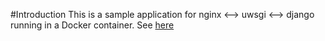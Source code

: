 #Introduction
This is a sample application for nginx <--> uwsgi <--> django running in a Docker container.
See [here](http://uwsgi-docs.readthedocs.io/en/latest/tutorials/Django_and_nginx.html)